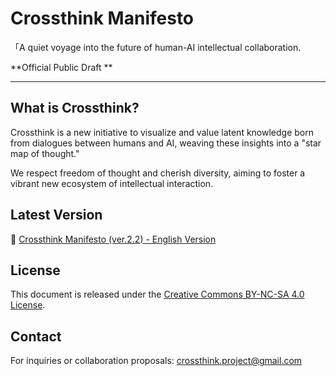 # Crossthink Manifesto

「A quiet voyage into the future of human-AI intellectual collaboration.

**Official Public Draft **

---

## What is Crossthink?

Crossthink is a new initiative to visualize and value latent knowledge born from dialogues between humans and AI, weaving these insights into a "star map of thought."

We respect freedom of thought and cherish diversity, aiming to foster a vibrant new ecosystem of intellectual interaction.

## Latest Version

📄 [Crossthink Manifesto (ver.2.2) - English Version](./Crossthink_Manifesto_En.md)

## License

This document is released under the [Creative Commons BY-NC-SA 4.0 License](https://creativecommons.org/licenses/by-nc-sa/4.0/).

## Contact

For inquiries or collaboration proposals: 	crossthink.project@gmail.com
